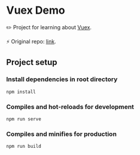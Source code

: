# Vuex Demo

✏️ Project for learning about [Vuex](https://vuex.vuejs.org/).

⚡️ Original repo: [link](https://github.com/bradtraversy/vuex_todo_manager).

## Project setup

### Install dependencies in root directory

```
npm install
```

### Compiles and hot-reloads for development

```
npm run serve
```

### Compiles and minifies for production

```
npm run build
```
